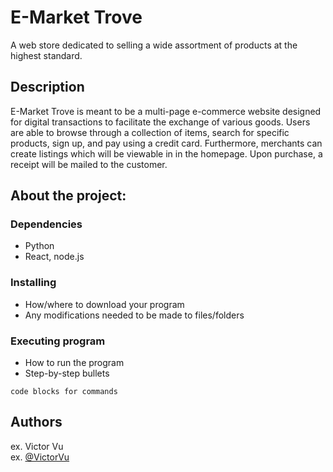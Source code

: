 # E-Market Trove

A web store dedicated to selling a wide assortment of products at the highest standard.

## Description

E-Market Trove is meant to be a multi-page e-commerce website designed for digital transactions 
to facilitate the exchange of various goods. Users are able to browse through a collection of items, 
search for specific products, sign up, and pay using a credit card. Furthermore, merchants can create
listings which will be viewable in in the homepage. Upon purchase, a receipt will be mailed to the customer.

## About the project:

### Dependencies

* Python
* React, node.js

### Installing

* How/where to download your program
* Any modifications needed to be made to files/folders

### Executing program

* How to run the program
* Step-by-step bullets
```
code blocks for commands
```

## Authors

ex. Victor Vu  
ex. [@VictorVu](vuvictor@csu.fullerton.edu)
